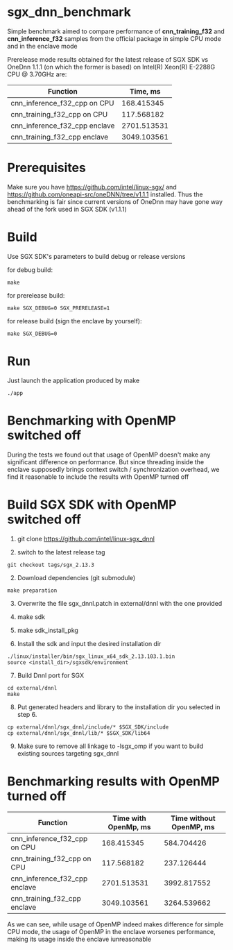 # sgx_dnn_benchmark

Simple benchmark aimed to compare performance of **cnn_training_f32** and **cnn_inference_f32** samples from the official package in simple CPU mode and in the enclave mode

Prerelease mode results obtained for the latest release of SGX SDK vs OneDnn 1.1.1 (on which the former is based) on Intel(R) Xeon(R) E-2288G CPU @ 3.70GHz are:

| Function                        |             Time, ms  | 
| ------------------------------- | --------------------- | 
| cnn_inference_f32_cpp on CPU    |            168.415345 |  
| cnn_training_f32_cpp on CPU     |            117.568182 |  
| cnn_inference_f32_cpp enclave   |           2701.513531 |
| cnn_training_f32_cpp enclave    |           3049.103561 |

# Prerequisites 
Make sure you have https://github.com/intel/linux-sgx/ and https://github.com/oneapi-src/oneDNN/tree/v1.1.1 installed.
Thus the benchmarking is fair since current versions of OneDnn may have gone way ahead of the fork used in SGX SDK (v1.1.1)

# Build
Use SGX SDK's parameters to build debug or release versions

for debug build:
```
make
```

for prerelease build:
```
make SGX_DEBUG=0 SGX_PRERELEASE=1
```

for release build (sign the enclave by yourself):
```
make SGX_DEBUG=0
```

# Run
Just launch the application produced by make

```
./app
```

# Benchmarking with OpenMP switched off
During the tests we found out that usage of OpenMP doesn't make any significant difference on performance. But since threading inside the enclave supposedly brings context switch / synchronization overhead, we find it reasonable to include the results with OpenMP turned off

# Build SGX SDK with OpenMP switched off

1. git clone https://github.com/intel/linux-sgx_dnnl

2. switch to the latest release tag

```
git checkout tags/sgx_2.13.3
```

2. Download dependencies (git submodule)

```
make preparation
```

3. Overwrite the file sgx_dnnl.patch in external/dnnl with the one provided

4. make sdk

5. make sdk_install_pkg

6. Install the sdk and input the desired installation dir
```
./linux/installer/bin/sgx_linux_x64_sdk_2.13.103.1.bin
source <install_dir>/sgxsdk/environment
```

7. Build Dnnl port for SGX 

```
cd external/dnnl
make
```

8. Put generated headers and library to the installation dir you selected in step 6.

```
cp external/dnnl/sgx_dnnl/include/* $SGX_SDK/include
cp external/dnnl/sgx_dnnl/lib/* $SGX_SDK/lib64
```

9. Make sure to remove all linkage to -lsgx_omp if you want to build existing sources targeting sgx_dnnl

# Benchmarking results with OpenMP turned off

| Function                        | Time with OpenMp, ms  | Time without OpenMP, ms |
| ------------------------------- | --------------------- | ----------------------- |
| cnn_inference_f32_cpp on CPU    |            168.415345 |              584.704426 |
| cnn_training_f32_cpp on CPU     |            117.568182 |              237.126444 |
| cnn_inference_f32_cpp enclave   |           2701.513531 |             3992.817552 |
| cnn_training_f32_cpp enclave    |           3049.103561 |             3264.539662 |

As we can see, while usage of OpenMP indeed makes difference for simple CPU mode, the usage of OpenMP in the enclave worsenes performance, making its usage inside the enclave iunreasonable
